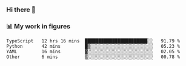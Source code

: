 ### Hi there 👋

### 📊 My work in figures

<!--START_SECTION:waka-->

```text
TypeScript   12 hrs 16 mins  ███████████████████████░░   91.79 %
Python       42 mins         █▒░░░░░░░░░░░░░░░░░░░░░░░   05.23 %
YAML         16 mins         ▓░░░░░░░░░░░░░░░░░░░░░░░░   02.05 %
Other        6 mins          ▒░░░░░░░░░░░░░░░░░░░░░░░░   00.78 %
```

<!--END_SECTION:waka-->
